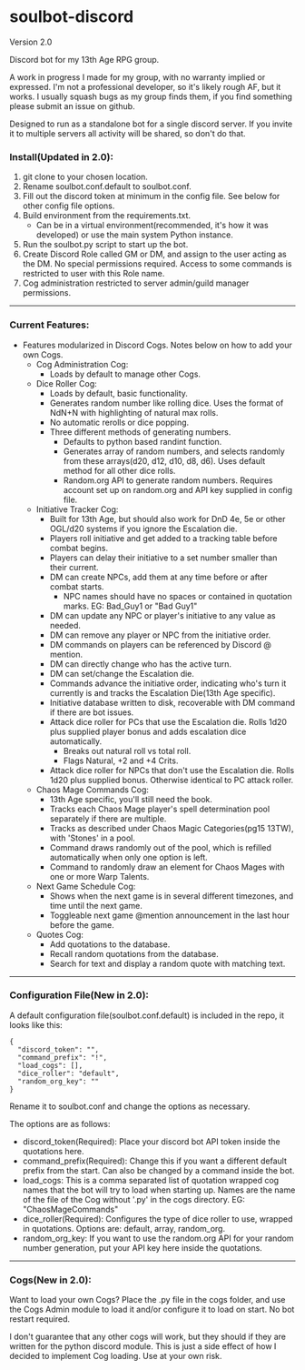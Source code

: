 # soulbot-discord
Version 2.0

Discord bot for my 13th Age RPG group.

A work in progress I made for my group, with no warranty implied or expressed.  I'm not a professional developer, so it's likely rough AF, but it works.  I usually squash bugs as my group finds them, if you find something please submit an issue on github.

Designed to run as a standalone bot for a single discord server.  If you invite it to multiple servers all activity will be shared, so don't do that.

### Install(Updated in 2.0):
1) git clone to your chosen location.
2) Rename soulbot.conf.default to soulbot.conf.
3) Fill out the discord token at minimum in the config file.  See below for other config file options.
4) Build environment from the requirements.txt.
    - Can be in a virtual environment(recommended, it's how it was developed) or use the main system Python instance.
5) Run the soulbot.py script to start up the bot.
6) Create Discord Role called GM or DM, and assign to the user acting as the DM.  No special permissions required.  Access to some commands is restricted to user with this Role name.
7) Cog administration restricted to server admin/guild manager permissions.  

---  
### Current Features:
- Features modularized in Discord Cogs.  Notes below on how to add your own Cogs.
    - Cog Administration Cog:
        - Loads by default to manage other Cogs.
    - Dice Roller Cog:
        - Loads by default, basic functionality.
        - Generates random number like rolling dice. Uses the format of NdN+N with highlighting of natural max rolls.  
        - No automatic rerolls or dice popping.
        - Three different methods of generating numbers.
            - Defaults to python based randint function.
            - Generates array of random numbers, and selects randomly from these arrays(d20, d12, d10, d8, d6).  Uses default method for all other dice rolls.
            - Random.org API to generate random numbers.  Requires account set up on random.org and API key supplied in config file.
    - Initiative Tracker Cog:  
        - Built for 13th Age, but should also work for DnD 4e, 5e or other OGL/d20 systems if you ignore the Escalation die.
        - Players roll initiative and get added to a tracking table before combat begins.
        - Players can delay their initiative to a set number smaller than their current.
        - DM can create NPCs, add them at any time before or after combat starts.
            - NPC names should have no spaces or contained in quotation marks. EG: Bad_Guy1 or "Bad Guy1"
        - DM can update any NPC or player's initiative to any value as needed.
        - DM can remove any player or NPC from the initiative order.
        - DM commands on players can be referenced by Discord @ mention.
        - DM can directly change who has the active turn.   
        - DM can set/change the Escalation die.
        - Commands advance the initiative order, indicating who's turn it currently is and tracks the Escalation Die(13th Age specific).
        - Initiative database written to disk, recoverable with DM command if there are bot issues.
        - Attack dice roller for PCs that use the Escalation die.  Rolls 1d20 plus supplied player bonus and adds escalation dice automatically.
            - Breaks out natural roll vs total roll.
            - Flags Natural, +2 and +4 Crits.
        - Attack dice roller for NPCs that don't use the Escalation die.  Rolls 1d20 plus supplied bonus.  Otherwise identical to PC attack roller.
    - Chaos Mage Commands Cog:
        - 13th Age specific, you'll still need the book.
        - Tracks each Chaos Mage player's spell determination pool separately if there are multiple.
        - Tracks as described under Chaos Magic Categories(pg15 13TW), with 'Stones' in a pool.  
        - Command draws randomly out of the pool, which is refilled automatically when only one option is left.
        - Command to randomly draw an element for Chaos Mages with one or more Warp Talents.
    - Next Game Schedule Cog:
        - Shows when the next game is in several different timezones, and time until the next game.
        - Toggleable next game @mention announcement in the last hour before the game.
    - Quotes Cog:
        - Add quotations to the database.
        - Recall random quotations from the database.
        - Search for text and display a random quote with matching text.

---
### Configuration File(New in 2.0):

A default configuration file(soulbot.conf.default) is included in the repo, it looks like this:
```
{
  "discord_token": "",
  "command_prefix": "!",
  "load_cogs": [],
  "dice_roller": "default",
  "random_org_key": ""
}
```
Rename it to soulbot.conf and change the options as necessary.

The options are as follows:
- discord_token(Required): Place your discord bot API token inside the quotations here.
- command_prefix(Required): Change this if you want a different default prefix from the start.  Can also be changed by a command inside the bot.
- load_cogs: This is a comma separated list of quotation wrapped cog names that the bot will try to load when starting up.  Names are the name of the file of the Cog without '.py' in the cogs directory.  EG: "ChaosMageCommands"
- dice_roller(Required): Configures the type of dice roller to use, wrapped in quotations.  Options are: default, array, random_org.
- random_org_key: If you want to use the random.org API for your random number generation, put your API key here inside the quotations. 

---
### Cogs(New in 2.0):

Want to load your own Cogs?  Place the .py file in the cogs folder, and use the Cogs Admin module to load it and/or configure it to load on start.  No bot restart required.  

I don't guarantee that any other cogs will work, but they should if they are written for the python discord module.  This is just a side effect of how I decided to implement Cog loading.  Use at your own risk.  